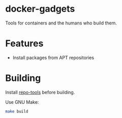 # docker-gadgets

Tools for containers and the humans who build them.

# Features

- Install packages from APT repositories

# Building

Install [repo-tools](https://github.com/MisoRobotics/repo-tools) before building.

Use GNU Make:

```bash
make build
```
